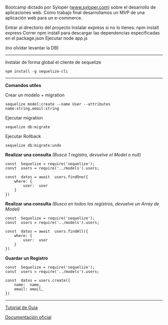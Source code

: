 Bootcamp dictado por Syloper (www.syloper.com) sobre el desarrollo de aplicaciones web. Como trabajo final desarrollamos un MVP de una aplicación web para un e-commerce. 

Entrar al directorio del proyecto
Instalar express si no lo tienes: npm install express
Correr npm install para descargar las dependencias especificadas en el package.json
Ejecutar node app.js

(no olvidar levantar la DB)

------------

Instalar de forma global el cliente de sequelize

`npm install -g sequelize-cli`

------------

**Comandos utiles**

Crear un modelo + migration

`sequelize model:create --name User --attributes name:string,email:string`

Ejecutar migration

`sequelize db:migrate`

Ejecutar Rollback

`sequelize db:migrate:undo`

**Realizar una consulta** *(Busca 1 registro, devuelve el Model o null)*
```
const  Sequelize = require('sequelize');
const  users = require('../models').users;

const  datos = await  users.findOne({
	where: {
		user:  user
	}
})
```

**Realizar una consulta** *(Busca en todos los registros, devuelve un Array de Model)*
```
const  Sequelize = require('sequelize');
const  users = require('../models').users;

const  datos = await  users.findAll({
	where: {
		user:  user
	}
})
```

**Guardar un Registro**
```
const  Sequelize = require('sequelize');
const  users = require('../models').users;

const  datos = users.create({
	name:  name,
	email: email,
})
```

------------

[Tutorial de Guia](https://tomasmalio.medium.com/node-js-express-y-mysql-con-sequelize-ec0a7c0ae292)

[Documentación oficial](https://sequelize.org/docs/v6/getting-started/)
